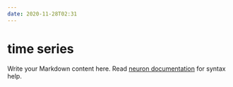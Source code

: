 ```yaml
---
date: 2020-11-28T02:31
---
```


# time series

Write your Markdown content here. Read [neuron documentation](https://neuron.zettel.page/2011404.html) for syntax help.


